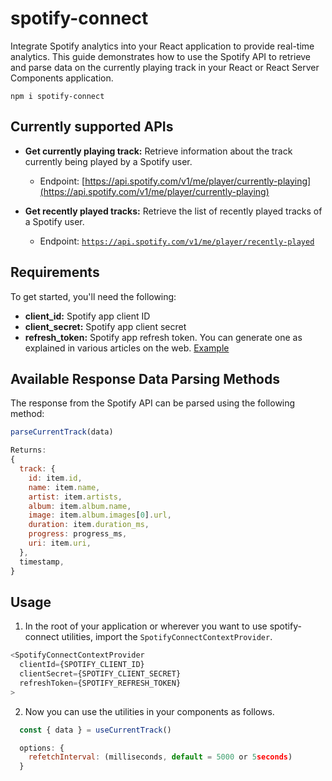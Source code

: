 # spotify-connect

Integrate Spotify analytics into your React application to provide real-time analytics.
This guide demonstrates how to use the Spotify API to retrieve and parse data on the currently playing track in your React or React Server Components application.

```
npm i spotify-connect
```

## Currently supported APIs

- **Get currently playing track:** Retrieve information about the track currently being played by a Spotify user.

  - Endpoint: [https://api.spotify.com/v1/me/player/currently-playing](https://api.spotify.com/v1/me/player/currently-playing)

- **Get recently played tracks:** Retrieve the list of recently played tracks of a Spotify user.
  - Endpoint: [`https://api.spotify.com/v1/me/player/recently-played`](https://api.spotify.com/v1/me/player/recently-played)

## Requirements

To get started, you'll need the following:

- **client_id:** Spotify app client ID
- **client_secret:** Spotify app client secret
- **refresh_token:** Spotify app refresh token. You can generate one as explained in various articles on the web. [Example](https://medium.com/@benwiz/how-to-create-a-spotify-refresh-token-the-easy-way-b41a66c7fdd4)

## Available Response Data Parsing Methods

The response from the Spotify API can be parsed using the following method:

```javascript
parseCurrentTrack(data)

Returns:
{
  track: {
    id: item.id,
    name: item.name,
    artist: item.artists,
    album: item.album.name,
    image: item.album.images[0].url,
    duration: item.duration_ms,
    progress: progress_ms,
    uri: item.uri,
  },
  timestamp,
}
```

## Usage

1. In the root of your application or wherever you want to use spotify-connect utilities, import the `SpotifyConnectContextProvider`.

```javascript
<SpotifyConnectContextProvider
  clientId={SPOTIFY_CLIENT_ID}
  clientSecret={SPOTIFY_CLIENT_SECRET}
  refreshToken={SPOTIFY_REFRESH_TOKEN}
>
```

2. Now you can use the utilities in your components as follows.

```javascript
  const { data } = useCurrentTrack()

  options: {
    refetchInterval: (milliseconds, default = 5000 or 5seconds)
  }
```
